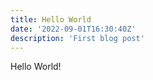 ```yaml
---
title: Hello World
date: '2022-09-01T16:30:40Z'
description: 'First blog post'
---
```


Hello World!
